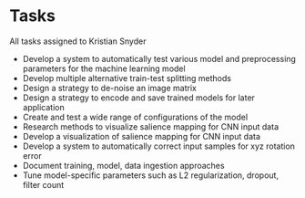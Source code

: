 # Tasks

All tasks assigned to Kristian Snyder

- Develop a system to automatically test various model and preprocessing
  parameters for the machine learning model
- Develop multiple alternative train-test splitting methods
- Design a strategy to de-noise an image matrix
- Design a strategy to encode and save trained models for later application
- Create and test a wide range of configurations of the model
- Research methods to visualize salience mapping for CNN input data
- Develop a visualization of salience mapping for CNN input data
- Develop a system to automatically correct input samples for xyz rotation error
- Document training, model, data ingestion approaches
- Tune model-specific parameters such as L2 regularization, dropout, filter
  count
